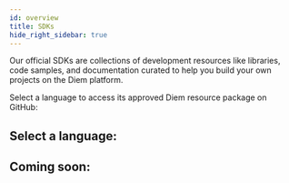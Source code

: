 ```yaml
---
id: overview
title: SDKs
hide_right_sidebar: true
---
```


Our official SDKs are collections of development resources like libraries, code samples, and documentation curated to help you build your own projects on the Diem platform.

Select a language to access its approved Diem resource package on GitHub:

## Select a language:

<CardsWrapper cardsPerRow={2}>
  <SDKCard
    icon="/img/docs/sdk-java.png"
    sdk="https://github.com/libra/libra-client-sdk-java"
  />
  <SDKCard
    docs="https://godoc.org"
    icon="/img/docs/sdk-go.png"
    sdk="https://github.com/libra/libra-client-sdk-go"
  />
  <SDKCard
    icon="/img/docs/sdk-python.png"
    sdk="https://github.com/libra/libra-client-sdk-python"
  />
</CardsWrapper>

## Coming soon:

<CardsWrapper>
  <SimpleTextCard
    icon="/img/docs/rust-alt.png"
    iconDark="/img/docs/rust-alt-dark.png"
    overlay="Coming Soon"
    title="Rust Docs"
  />
</CardsWrapper>

